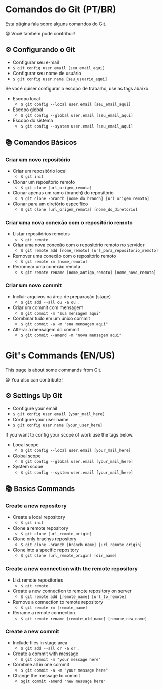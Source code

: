 # Comandos do Git (PT/BR)

Esta página fala sobre alguns comandos do Git.

😁 Você também pode contribuir!

## ⚙️ Configurando o Git

- Configurar seu e-mail
- `$ git config user.email [seu_email_aqui]`
- Configurar seu nome de usuário
- `$ git config user.name [seu_usuario_aqui]`

Se você quiser configurar o escopo de trabalho, use as tags abaixo.

- Escopo local
  - `$ git config --local user.email [seu_email_aqui]`
- Escopo global
  - `$ git config --global user.email [seu_email_aqui]`
- Escopo do sistema
  - `$ git config --system user.email [seu_email_aqui]`

## 📚 Comandos Básicos 

### Criar um novo repositório
  - Criar um repositório local
    - `$ git init`
  - Clonar um repositório remoto
    - `$ git clone [url_origem_remota]`
  - Clonar apenas um ramo (branch) do repositório
    - `$ git clone -branch [nome_do_branch] [url_origem_remota]`
  - Clonar para um diretório específico
    - `$ git clone [url_origem_remota] [nome_do_diretorio]`
  
### Criar uma nova conexão com o repositório remoto
- Listar repositórios remotos
  - `$ git remote`
- Criar uma nova conexão com o repositório remoto no servidor
  - `$ git remote add [nome_remoto] [url_para_repositorio_remoto]`
- Remover uma conexão com o repositório remoto
  - `$ git remote rm [nome_remoto]`
- Renomear uma conexão remota
  - `$ git remote rename [nome_antigo_remoto] [nome_novo_remoto]`

### Criar um novo commit
- Incluir arquivos na área de preparação (stage)
  - `$ git add --all ou -a ou .`
- Criar um commit com mensagem
  - `$ git commit -m "sua mensagem aqui"`
- Combinar tudo em um único commit
  - `$ git commit -a -m "sua mensagem aqui"`
- Alterar a mensagem do commit
  - `$ git commit --amend -m "nova mensagem aqui"`



# Git's Commands (EN/US)

This page is about some commands from Git. 

😁 You also can contribute!

## ⚙️ Settings Up Git

- Configure your email 
-  `$ git config user.email [your_mail_here]`
- Configure your user name 
- `$ git config user.name [your_user_here]`
  
If you want to config your scope of work use the tags below.

- Local scope 
  - `$ git config --local user.email [your_mail_here]`
- Global scope 
  - `$ git config --global user.email [your_mail_here]`
- System scope 
  - `$ git config --system user.email [your_mail_here]`

## 📚 Basics Commands

### Create a new repository
  - Create a local repository
    - `$ git init`
  - Clone a remote repository
    - `$ git clone [url_remote_origin]`
  - Clone only brachys repository
    - `$ git clone -branch [branch_name] [url_remote_origin]`
  - Clone into a specific repository
    - `$ git clone [url_remote_origin] [dir_name]`
  
### Create a new connection with the remote repository
- List remote repositories
  - `$ git remote`
- Create a new connection to remote repository on server
  - `$ git remote add [remote_name] [url_to_remote]`
- Remove a connection to remote repository
  - `$ git remote rm [remote_name]`
- Rename a remote connection
  - `$ git remote rename [remote_old_name] [remote_new_name]`

### Create a new commit
- Include files in stage area
  - `$ git add --all or -a or .` 
- Create a commit with message
  - `$ git commit -m "your message here"`
- Combine all in one commit
  - `$ git commit -a -m "your message here"`
- Change the message to commit
  - `$git commit -amend "new message here"`
